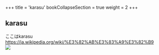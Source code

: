 +++
title = 'karasu'
bookCollapseSection = true
weight = 2
+++
## karasu
ここはkarasu  
https://ja.wikipedia.org/wiki/%E3%82%AB%E3%83%A9%E3%82%B9  
![](https://upload.wikimedia.org/wikipedia/commons/b/bc/Kolkrabe.jpg)  